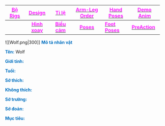 

| [<span style="color:rgb(251, 31, 255)">**Bộ Rigs**</span>](file:///D:%5CPROJECTS%5CThe%20Best%20Chicken%5C1.Project%20Setup%5C4.Moho%20Rigs%5C2.%20Character%20Rigs%5CWolf%5CWolf.moho) |    [<span style="color:rgb(251, 31, 255)">**Design**</span>](file:///D:%5CPROJECTS%5CThe%20Best%20Chicken%5C1.Project%20Setup%5C2.Character%20Design%5CWolf%5CRW%20file%5CWolf%20Design.rw)     |                        [<span style="color:rgb(251, 31, 255)">**Tỉ lệ**</span>](file:///D:%5CPROJECTS%5CThe%20Best%20Chicken%5C1.Project%20Setup%5C2.Character%20Design%5CProportion.rw)                         |                       [<span style="color:rgb(251, 31, 255)">**Arm-Leg Order**</span>](file:///D:%5CPROJECTS%5CzShared%20Libraryz%5CRig%20Manual%5CRW%5CArm_leg%20Order.rw)                       | [<span style="color:rgb(251, 31, 255)">**Hand Poses**</span>](file:///D:%5CPROJECTS%5CzShared%20Libraryz%5CRig%20Manual%5CRW%5CHand%20Poses.rw) | [<span style="color:rgb(251, 31, 255)">**Demo Anim**</span>](file:///D:%5CPROJECTS%5CThe%20Best%20Chicken%5C1.Project%20Setup%5C2.Character%20Design%5CWolf%5CDemo%20Animation%20Wolf%5CDemo%20Animation%20Wolf.mp4) |
| -------------------------------------------------------------------------------------------------------------------------------------------------------------------------------------------------- | :--------------------------------------------------------------------------------------------------------------------------------------------------------------------------------------------------------: | :-------------------------------------------------------------------------------------------------------------------------------------------------------------------------------------------------------: | :-----------------------------------------------------------------------------------------------------------------------------------------------------------------------------------------------: | ----------------------------------------------------------------------------------------------------------------------------------------------- | ---------------------------------------------------------------------------------------------------------------------------------------------------------------------------------------------------------------------------------------- |
|                                                                                                                                                                                                    | [<span style="color:rgb(251, 31, 255)">**Hình xoay**</span>](file:///D:%5CPROJECTS%5CThe%20Best%20Chicken%5C1.Project%20Setup%5C2.Character%20Design%5CWolf%5CRW%20file%5CWolf%20TurnAround.rw) | [<span style="color:rgb(251, 31, 255)">**Biểu cảm**</span>](file:///D:%5CPROJECTS%5CThe%20Best%20Chicken%5C1.Project%20Setup%5C2.Character%20Design%5CWolf%5CRW%20file%5CWolf%20Expression.rw) | [<span style="color:rgb(251, 31, 255)">**Poses**</span>](file:///D:%5CPROJECTS%5CThe%20Best%20Chicken%5C1.Project%20Setup%5C2.Character%20Design%5CWolf%5CRW%20file%5CWolf%20Poses.rw) | [<span style="color:rgb(251, 31, 255)">**Foot Poses**</span>](file:///D:%5CPROJECTS%5CzShared%20Libraryz%5CRig%20Manual%5CRW%5CFoot%20Poses.rw) | [<span style="color:rgb(251, 31, 255)">**PreAction**</span>](file:///D:%5CPROJECTS%5CThe%20Best%20Chicken%5C1.Project%20Setup%5C2.Character%20Design%5CWolf%5CPreAction%20Wolf%5CPreAction.mp4)                               |

![[Wolf.png|300]]
<span style="font-weight:bold; color:rgb(0, 112, 192)">Mô tả nhân vật</span>

<span style="font-weight:bold; color:rgb(0, 112, 192)">Tên:</span> Wolf

<span style="font-weight:bold; color:rgb(0, 112, 192)">Giới tính:</span> 

<span style="font-weight:bold; color:rgb(0, 112, 192)">Tuổi:</span> 

<span style="font-weight:bold; color:rgb(0, 112, 192)">Sở thích:</span> 

<span style="font-weight:bold; color:rgb(0, 112, 192)">Không thích:</span> 

<span style="font-weight:bold; color:rgb(0, 112, 192)">Sở trường:</span> 

<span style="font-weight:bold; color:rgb(0, 112, 192)">Sở đoản:</span> 

<span style="font-weight:bold; color:rgb(0, 112, 192)">Mục tiêu:</span> 

